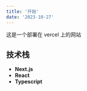 ```yaml
---
title: '开始'
date: '2023-10-27'
---
```


这是一个部署在 vercel 上的网站

## 技术栈

- **Next.js** 
- **React**
- **Typescript**
